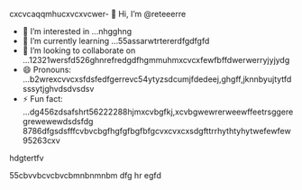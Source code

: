 cxcvcaqqmhucxvcxvcwer- 👋 Hi, I’m @reteeerre
- 👀 I’m interested in ...nhgghng
- 🌱 I’m currently learning ...55assarwtrtererdfgdfgfd
- 💞️ I’m looking to collaborate on ...12321wersfd526ghnrefredgdfhgmmuhmxcvcxfewfbffdwerwerryjyjydg
- 😄 Pronouns: ...b2wrexcvvcxsfdsfedfgerrevc54ytyzsdcumjfdedeej,ghgff,jknnbyujtytfdsssytjghvdsdvsdsv
- ⚡ Fun fact: ...dg456zdsafshrt56222288hjmxcvbgfkj,xcvbgwewrerweewffeetrsggeregrewewewdsdsfdg
8786dfgsdsfffcvbvcbgfhgfgfbgfbfgcvxcvxcxsdgfttrrhythtyhytwefewfew95263cxv
<!---rwecvnvb152955+dsfcxvchywcxvcxvcvbbvvvdfsdfsdssscxvu,uiui,
reteeerre/reteeerre is a ✨ special ✨ repository because its123 `README.md` (this fi3le) appears on youffr GitrwerHgfbfgub prohrtfile8htrthgf876dfdfgdgdfxcvd.sdasfd
You can click the Preview link to take a look at your changes.пd4545sdf1sdf232162dfgdfzxxxbfdbdfdrffeefebgffgfg
--->hdgtertfv
55cbvvbcvcbvcbmnbnmnbm
dfg
hr
egfd
